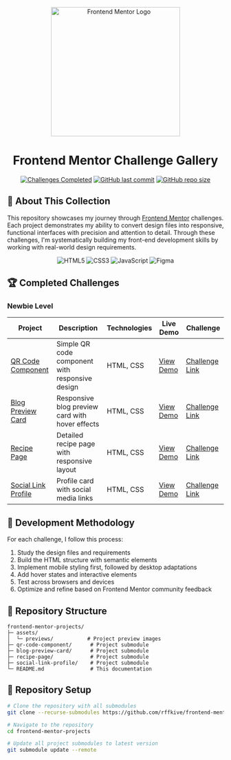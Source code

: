 <div align="center">
  <img src="https://thecodebytes.com/wp-content/webpc-passthru.php?src=http://thecodebytes.com/wp-content/uploads/2023/02/frontend-mentor-review.png&nocache=1" alt="Frontend Mentor Logo" width="300"/>
  
  # Frontend Mentor Challenge Gallery
  
  [![Challenges Completed](https://img.shields.io/badge/Challenges_Completed-4-brightgreen?style=for-the-badge)](https://www.frontendmentor.io/profile/rffkive)
  [![GitHub last commit](https://img.shields.io/github/last-commit/rffkive/frontend-mentor?style=for-the-badge)](https://github.com/rffkive/frontend-mentor/commits/main)
  [![GitHub repo size](https://img.shields.io/github/repo-size/rffkive/frontend-mentor?style=for-the-badge)](https://github.com/rffkive/frontend-mentor)
</div>

## 🎨 About This Collection

This repository showcases my journey through [Frontend Mentor](https://www.frontendmentor.io/) challenges. Each project demonstrates my ability to convert design files into responsive, functional interfaces with precision and attention to detail. Through these challenges, I'm systematically building my front-end development skills by working with real-world design requirements.

<div align="center">
  <img src="https://img.shields.io/badge/HTML5-E34F26?style=flat-square&logo=html5&logoColor=white" alt="HTML5"/>
  <img src="https://img.shields.io/badge/CSS3-1572B6?style=flat-square&logo=css3&logoColor=white" alt="CSS3"/>
  <img src="https://img.shields.io/badge/JavaScript-F7DF1E?style=flat-square&logo=javascript&logoColor=black" alt="JavaScript"/>
  <img src="https://img.shields.io/badge/Figma-F24E1E?style=flat-square&logo=figma&logoColor=white" alt="Figma"/>
</div>

## 🏆 Completed Challenges

### Newbie Level
| Project | Description | Technologies | Live Demo | Challenge |
|---------|-------------|--------------|-----------|-----------|
| [QR Code Component](./qr-code-component) | Simple QR code component with responsive design | HTML, CSS | [View Demo](https://rffkive.github.io/qr-code--component/) | [Challenge Link](https://www.frontendmentor.io/challenges/qr-code-component-iux_sIO_H) |
| [Blog Preview Card](./blog-preview-card) | Responsive blog preview card with hover effects | HTML, CSS | [View Demo](https://rffkive.github.io/Blog-preview-card/) | [Challenge Link](https://www.frontendmentor.io/challenges/blog-preview-card-ckPaj01IcS) |
| [Recipe Page](./recipe-page) | Detailed recipe page with responsive layout | HTML, CSS | [View Demo](https://rffkive.github.io/recipe-page/) | [Challenge Link](https://www.frontendmentor.io/challenges/recipe-page-KiTsR8QQKm) |
| [Social Link Profile](./social-link-profile) | Profile card with social media links | HTML, CSS | [View Demo](https://rffkive.github.io/social-link-profile/) | [Challenge Link](https://www.frontendmentor.io/challenges/social-links-profile-UG32l9m6dQ) |

## 🧰 Development Methodology

For each challenge, I follow this process:
1. Study the design files and requirements
2. Build the HTML structure with semantic elements
3. Implement mobile styling first, followed by desktop adaptations
4. Add hover states and interactive elements
5. Test across browsers and devices
6. Optimize and refine based on Frontend Mentor community feedback

## 📂 Repository Structure

```
frontend-mentor-projects/
├─ assets/
│  └─ previews/           # Project preview images
├─ qr-code-component/      # Project submodule
├─ blog-preview-card/      # Project submodule
├─ recipe-page/            # Project submodule
├─ social-link-profile/    # Project submodule
└─ README.md               # This documentation
```

## 🔄 Repository Setup

```bash
# Clone the repository with all submodules
git clone --recurse-submodules https://github.com/rffkive/frontend-mentor-projects.git

# Navigate to the repository
cd frontend-mentor-projects

# Update all project submodules to latest version
git submodule update --remote
```


